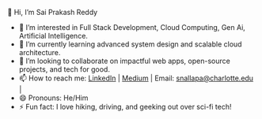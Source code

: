 👋 Hi, I’m Sai Prakash Reddy 
- 👀 I’m interested in Full Stack Development, Cloud Computing, Gen Ai, Artificial Intelligence.  
- 🌱 I’m currently learning advanced system design and scalable cloud architecture.  
- 💞️ I’m looking to collaborate on impactful web apps, open-source projects, and tech for good.  
- 📫 How to reach me: [LinkedIn](https://www.linkedin.com/in/saiprakash07/) | [Medium](https://medium.com/@saiprakashreddyn123) | Email: snallapa@charlotte.edu | 
- 😄 Pronouns: He/Him  
- ⚡ Fun fact: I love hiking, driving, and geeking out over sci-fi tech!

<!---
elsaborarte/elsaborarte is a ✨ special ✨ repository because its `README.md` (this file) appears on your GitHub profile.
You can click the Preview link to take a look at your changes.
--->
